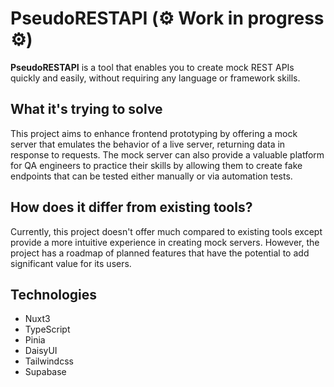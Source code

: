 # PseudoRESTAPI (⚙ Work in progress ⚙)
**PseudoRESTAPI** is a tool that enables you to create mock REST APIs quickly and easily, without requiring any language or framework skills.

## What it's trying to solve
This project aims to enhance frontend prototyping by offering a mock server that emulates the behavior of a live server, returning data in response to requests. The mock server can also provide a valuable platform for QA engineers to practice their skills by allowing them to create fake endpoints that can be tested either manually or via automation tests.

## How does it differ from existing tools?
Currently, this project doesn't offer much compared to existing tools except provide a more intuitive experience in creating mock servers. However, the project has a roadmap of planned features that have the potential to add significant value for its users.

## Technologies
- Nuxt3
- TypeScript
- Pinia
- DaisyUI
- Tailwindcss
- Supabase

